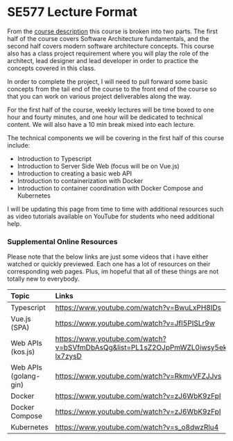 # SE577 Lecture Format

From the [course description](SE577-CourseDescription.md) this course is broken into two parts.  The first half of the course covers Software Architecture fundamentals, and the second half covers modern software architecture concepts.  This course also has a class project requirement where you will play the role of the architect, lead designer and lead developer in order to practice the concepts covered in this class.

In order to complete the project, I will need to pull forward some basic concepts from the tail end of the course to the front end of the course so that you can work on various project deliverables along the way.

For the first half of the course, weekly lectures will be time boxed to one hour and fourty minutes, and one hour will be dedicated to technical content.  We will also have a 10 min break mixed into each lecture. 

The technical components we will be covering in the first half of this course include:

* Introduction to Typescript
* Introduction to Server Side Web (focus will be on Vue.js)
* Introduction to creating a basic web API
* Introduction to containerization with Docker
* Introduction to container coordination with Docker Compose and Kubernetes

I will be updating this page from time to time with additional resources such as video tutorials available on YouTube for students who need additional help.

### Supplemental Online Resources
Please note that the below links are just some videos that i have either watched or quickly previewed.  Each one has a lot of resources on their corresponding web pages.  Plus, im hopeful that all of these things are not totally new to everybody. 

| Topic | Links |
|:-----|:-----|
|Typescript | https://www.youtube.com/watch?v=BwuLxPH8IDs |
|Vue.js (SPA) | https://www.youtube.com/watch?v=JfI5PISLr9w
| Web APIs (kos.js) | https://www.youtube.com/watch?v=bSVfmDbAsQg&list=PL1sZ2OJpPmWZL0iwsy5ekCMHQ-lx7zysD
| Web APIs (golang-gin)| https://www.youtube.com/watch?v=RkmvVFZJJvs |
|Docker | https://www.youtube.com/watch?v=zJ6WbK9zFpI |
|Docker Compose | https://www.youtube.com/watch?v=zJ6WbK9zFpI |
|Kubernetes | https://www.youtube.com/watch?v=s_o8dwzRlu4 |